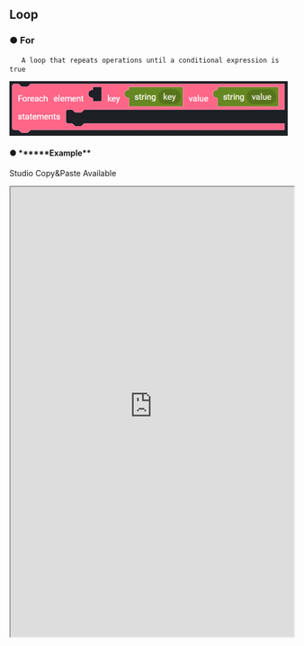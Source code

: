 ## Loop

### ● For

       A loop that repeats operations until a conditional expression is true

![](../../img/assets/image%20%2886%29.png)

#### ● \***\***Example\*\*
<p class='comment'>Studio Copy&Paste Available</p>
<iframe
    src="https://d1sxhpvag16wqc.cloudfront.net/v3.1.0/loop/for_loop"
    width="100%"
    height="800px"
    allow=""
    sandbox="allow-scripts allow-same-origin" />
<div class="display-pdf">
    <p><img src="../../img/assets/for_loop_1.png" alt="" /></p>
    <p><img src="../../img/assets/for_loop_2.png" alt="" /></p>
</div>

#### ● \***\***Result\*\*

```text
{
  "result": {
    "Welcome to": "Synctree!",
    "code": 200,
    "This": "is",
    "for loop": "example"
  }
}
```

### ● Foreach

       Used to repeat the number of elements in an array or the number of properties in an object.

![](../../img/assets/image%20%2886%29.png)

#### ● \***\***예제\*\*
<p class='comment'>Studio Copy&Paste Available</p>
<iframe
    src="https://d1sxhpvag16wqc.cloudfront.net/v3.1.0/loop/foreach_loop"
    width="100%"
    height="800px"
    allow=""
    sandbox="allow-scripts allow-same-origin" />
<div class="display-pdf">
    <p><img src="../../img/assets/loop_example_1.png" alt="" /></p>
    <p><img src="../../img/assets/loop_example_2.png" alt="" /></p>
</div>

#### ● \***\***Result\*\*

```text
{
  "result": {
    "foreach": "Welcome to Synctree!"
  }
}
```

### ● Control

####    break

       Loop Control: Used when out of control flow

![](../../img/assets/image%20%28150%29.png)

####    continue

       Loop Control: Maintains the flow of control, skips the current part, and proceeds to the next statement

![](../../img/assets/image%20%2857%29.png)
